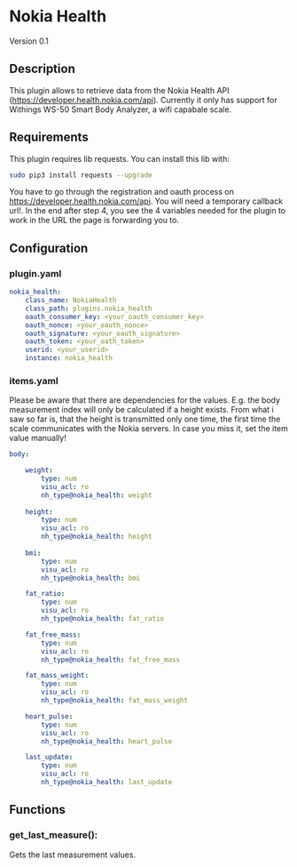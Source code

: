 # Nokia Health

Version 0.1

## Description

This plugin allows to retrieve data from the Nokia Health API (https://developer.health.nokia.com/api). Currently it 
only has support for Withings WS-50 Smart Body Analyzer, a wifi capabale scale.

## Requirements

This plugin requires lib requests. You can install this lib with: 

```bash
sudo pip3 install requests --upgrade
```

You have to go through the registration and oauth process on https://developer.health.nokia.com/api.
You will need a temporary callback url!.
In the end after step 4, you see the 4 variables needed for the plugin to work in the URL the page is forwarding you to.

## Configuration

### plugin.yaml
```yaml
nokia_health:
    class_name: NokiaHealth
    class_path: plugins.nokia_health
    oauth_consumer_key: <your_oauth_consumer_key>
    oauth_nonce: <your_oauth_nonce>
    oauth_signature: <your_oauth_signature>
    oauth_token: <your_oath_token>
    userid: <your_userid>
    instance: nokia_health
```

### items.yaml

Please be aware that there are dependencies for the values. E.g. the body measurement index will only be calculated if a
height exists. From what i saw so far is, that the height is transmitted only one time, the first time the scale 
communicates with the Nokia servers. In case you miss it, set the item value manually!

```yaml
body:

    weight:
        type: num
        visu_acl: ro
        nh_type@nokia_health: weight
 
    height:
        type: num
        visu_acl: ro
        nh_type@nokia_health: height
  
    bmi:
        type: num
        visu_acl: ro
        nh_type@nokia_health: bmi

    fat_ratio:
        type: num
        visu_acl: ro
        nh_type@nokia_health: fat_ratio

    fat_free_mass:
        type: num
        visu_acl: ro
        nh_type@nokia_health: fat_free_mass

    fat_mass_weight:
        type: num
        visu_acl: ro
        nh_type@nokia_health: fat_mass_weight

    heart_pulse:
        type: num
        visu_acl: ro
        nh_type@nokia_health: heart_pulse

    last_update:
        type: num
        visu_acl: ro
        nh_type@nokia_health: last_update
```

## Functions

### get_last_measure():
Gets the last measurement values.